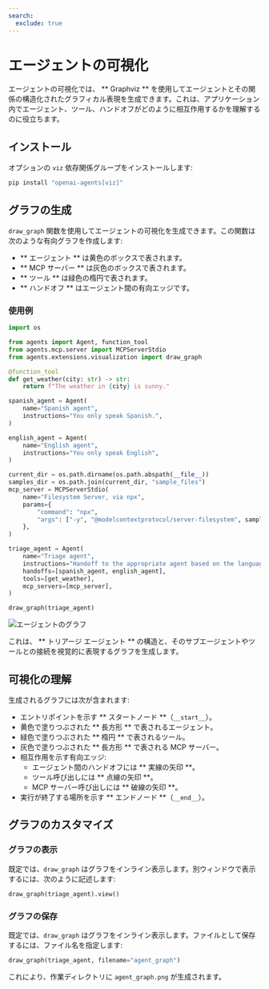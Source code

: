```yaml
---
search:
  exclude: true
---
```

# エージェントの可視化

エージェントの可視化では、 ** Graphviz ** を使用してエージェントとその関係の構造化されたグラフィカル表現を生成できます。これは、アプリケーション内でエージェント、ツール、ハンドオフがどのように相互作用するかを理解するのに役立ちます。

## インストール

オプションの `viz` 依存関係グループをインストールします:

```bash
pip install "openai-agents[viz]"
```

## グラフの生成

`draw_graph` 関数を使用してエージェントの可視化を生成できます。この関数は次のような有向グラフを作成します:

- ** エージェント ** は黄色のボックスで表されます。
- ** MCP サーバー ** は灰色のボックスで表されます。
- ** ツール ** は緑色の楕円で表されます。
- ** ハンドオフ ** はエージェント間の有向エッジです。

### 使用例

```python
import os

from agents import Agent, function_tool
from agents.mcp.server import MCPServerStdio
from agents.extensions.visualization import draw_graph

@function_tool
def get_weather(city: str) -> str:
    return f"The weather in {city} is sunny."

spanish_agent = Agent(
    name="Spanish agent",
    instructions="You only speak Spanish.",
)

english_agent = Agent(
    name="English agent",
    instructions="You only speak English",
)

current_dir = os.path.dirname(os.path.abspath(__file__))
samples_dir = os.path.join(current_dir, "sample_files")
mcp_server = MCPServerStdio(
    name="Filesystem Server, via npx",
    params={
        "command": "npx",
        "args": ["-y", "@modelcontextprotocol/server-filesystem", samples_dir],
    },
)

triage_agent = Agent(
    name="Triage agent",
    instructions="Handoff to the appropriate agent based on the language of the request.",
    handoffs=[spanish_agent, english_agent],
    tools=[get_weather],
    mcp_servers=[mcp_server],
)

draw_graph(triage_agent)
```

![エージェントのグラフ](../assets/images/graph.png)

これは、 ** トリアージ エージェント ** の構造と、そのサブエージェントやツールとの接続を視覚的に表現するグラフを生成します。


## 可視化の理解

生成されるグラフには次が含まれます:

- エントリポイントを示す ** スタートノード **（`__start__`）。
- 黄色で塗りつぶされた ** 長方形 ** で表されるエージェント。
- 緑色で塗りつぶされた ** 楕円 ** で表されるツール。
- 灰色で塗りつぶされた ** 長方形 ** で表される MCP サーバー。
- 相互作用を示す有向エッジ:
  - エージェント間のハンドオフには ** 実線の矢印 **。
  - ツール呼び出しには ** 点線の矢印 **。
  - MCP サーバー呼び出しには ** 破線の矢印 **。
- 実行が終了する場所を示す ** エンドノード **（`__end__`）。

## グラフのカスタマイズ

### グラフの表示
既定では、`draw_graph` はグラフをインライン表示します。別ウィンドウで表示するには、次のように記述します:

```python
draw_graph(triage_agent).view()
```

### グラフの保存
既定では、`draw_graph` はグラフをインライン表示します。ファイルとして保存するには、ファイル名を指定します:

```python
draw_graph(triage_agent, filename="agent_graph")
```

これにより、作業ディレクトリに `agent_graph.png` が生成されます。